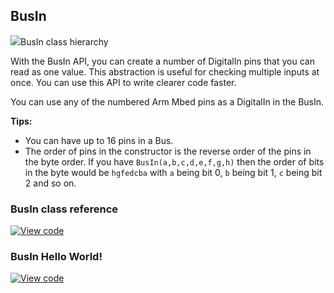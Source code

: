 ## BusIn

<span class="images">![](https://os.mbed.com/docs/v5.8/mbed-os-api-doxy/classmbed_1_1_bus_in.png)<span>BusIn class hierarchy</span></span>

With the BusIn API, you can create a number of DigitalIn pins that you can read as one value. This abstraction is useful for checking multiple inputs at once. You can use this API to write clearer code faster.

You can use any of the numbered Arm Mbed pins as a DigitalIn in the BusIn.

**Tips:**
- You can have up to 16 pins in a Bus.
- The order of pins in the constructor is the reverse order of the pins in the byte order. If you have `BusIn(a,b,c,d,e,f,g,h)` then the order of bits in the byte would be `hgfedcba` with `a` being bit 0, `b` being bit 1, `c` being bit 2 and so on.

### BusIn class reference

[![View code](https://www.mbed.com/embed/?type=library)](https://os.mbed.com/docs/v5.8/mbed-os-api-doxy/classmbed_1_1_bus_in.html)

### BusIn Hello World!

[![View code](https://www.mbed.com/embed/?url=https://os.mbed.com/teams/mbed_example/code/BusIn_HelloWorld/)](https://os.mbed.com/teams/mbed_example/code/BusIn_HelloWorld/file/2ec7138ea637/main.cpp)

